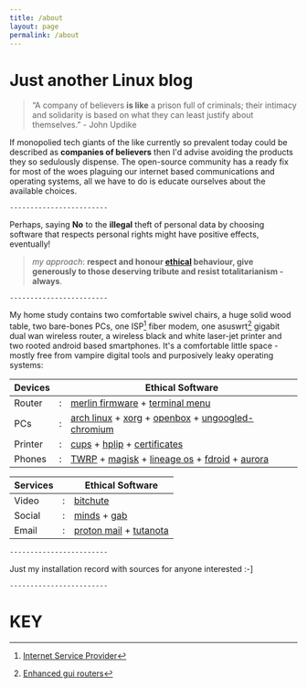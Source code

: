 ```yaml
---
title: /about
layout: page
permalink: /about
---
```


# Just another Linux blog

> “A company of believers **is like** a prison full of criminals; their intimacy and solidarity is based on what they can least justify about themselves.”  - John Updike

If monopolied tech giants of the like currently so prevalent today could be described as **companies of believers** then I'd advise avoiding the products they so sedulously dispense. The open-source community has a ready fix for most of the woes plaguing our internet based communications and operating systems, all we have to do is educate ourselves about the available choices. 

```text
------------------------
```

Perhaps, saying **No** to the **illegal** theft of personal data by choosing software that respects personal rights might have positive effects, eventually!

> *my approach*: 
**respect and honour [ethical](https://plato.stanford.edu/entries/plato-ethics/) behaviour, give generously to those deserving tribute and resist totalitarianism - always**.

```text
------------------------
```

My home study contains two comfortable swivel chairs, a huge solid wood table, two bare-bones PCs, one ISP[^1] fiber modem, one asuswrt[^2] gigabit dual wan wireless router, a wireless black and white laser-jet printer and two rooted android based smartphones. It's a comfortable little space - mostly free from vampire digital tools and purposively leaky operating systems:

>

| Devices | | Ethical Software |
| --- | --- | ----------- |
| Router | : | [merlin firmware](https://www.asuswrt-merlin.net/) + [terminal menu](https://github.com/decoderman/amtm) |
| PCs |: | [arch linux](https://www.archlinux.org/) + [xorg](https://wiki.archlinux.org/index.php/Xorg) + [openbox](https://wiki.archlinux.org/index.php/Openbox) + [ungoogled-chromium](https://aur.archlinux.org/packages/ungoogled-chromium-archlinux/) |
| Printer | : | [cups](https://wiki.archlinux.org/index.php/CUPS) + [hplip](https://developers.hp.com/hp-linux-imaging-and-printing) + [certificates](https://github.com/FiloSottile/mkcert) |
| Phones | : | [TWRP](https://twrp.me/about/) + [magisk](https://forum.xda-developers.com/apps/magisk/official-magisk-v7-universal-systemless-t3473445) +  [lineage os](https://lineageos.org/) + [fdroid](https://f-droid.org/en/) + [aurora](https://f-droid.org/en/packages/com.aurora.store/) |

> 

| Services | | Ethical Software |
| --- | --- | ----------- |
| Video | : | [bitchute](https://www.bitchute.com/) |
| Social | : | [minds](https://www.minds.com/) + [gab](https://gab.com/) |
| Email | : | [proton mail](https://protonmail.com/) + [tutanota](https://tutanota.com/) |

```text
------------------------
```

Just my installation record with sources for anyone interested :-]

>

```text
------------------------
```
# KEY

[^1]: [Internet Service Provider](https://en.wikipedia.org/wiki/Internet_service_provider)
[^2]: [Enhanced gui routers](https://www.asus.com/ASUSWRT/)

